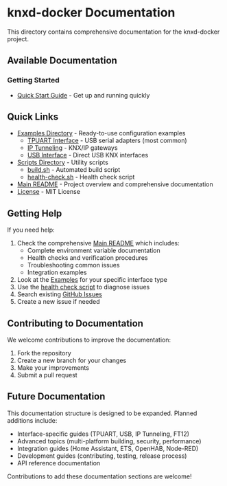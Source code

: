 # knxd-docker Documentation

This directory contains comprehensive documentation for the knxd-docker project.

## Available Documentation

### Getting Started
- [Quick Start Guide](quick-start.md) - Get up and running quickly

## Quick Links

- [Examples Directory](../examples/) - Ready-to-use configuration examples
  - [TPUART Interface](../examples/tpuart/) - USB serial adapters (most common)
  - [IP Tunneling](../examples/ip-tunneling/) - KNX/IP gateways  
  - [USB Interface](../examples/usb/) - Direct USB KNX interfaces
- [Scripts Directory](../scripts/) - Utility scripts
  - [build.sh](../scripts/build.sh) - Automated build script
  - [health-check.sh](../scripts/health-check.sh) - Health check script
- [Main README](../README.md) - Project overview and comprehensive documentation
- [License](../LICENSE) - MIT License

## Getting Help

If you need help:

1. Check the comprehensive [Main README](../README.md) which includes:
   - Complete environment variable documentation
   - Health checks and verification procedures
   - Troubleshooting common issues
   - Integration examples
2. Look at the [Examples](../examples/) for your specific interface type
3. Use the [health check script](../scripts/health-check.sh) to diagnose issues
4. Search existing [GitHub Issues](https://github.com/michelde/knxd-docker/issues)
5. Create a new issue if needed

## Contributing to Documentation

We welcome contributions to improve the documentation:

1. Fork the repository
2. Create a new branch for your changes
3. Make your improvements
4. Submit a pull request

## Future Documentation

This documentation structure is designed to be expanded. Planned additions include:

- Interface-specific guides (TPUART, USB, IP Tunneling, FT12)
- Advanced topics (multi-platform building, security, performance)
- Integration guides (Home Assistant, ETS, OpenHAB, Node-RED)
- Development guides (contributing, testing, release process)
- API reference documentation

Contributions to add these documentation sections are welcome!
